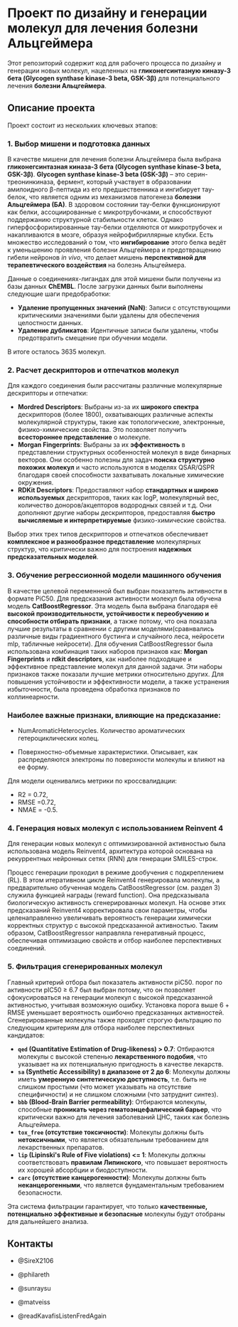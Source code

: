 
# Проект по дизайну и генерации молекул для лечения болезни Альцгеймера

Этот репозиторий содержит код для рабочего процесса по дизайну и генерации новых молекул, нацеленных на **гликонегсинтазную киназу-3 бета (Glycogen synthase kinase-3 beta, GSK-3β)** для потенциального лечения **болезни Альцгеймера**.

## Описание проекта

Проект состоит из нескольких ключевых этапов:

### 1\. Выбор мишени и подготовка данных

В качестве мишени для лечения болезни Альцгеймера была выбрана **гликонегсинтазная киназа-3 бета (Glycogen synthase kinase-3 beta, GSK-3β)**.
**Glycogen synthase kinase-3 beta (GSK-3β)** – это серин-треонинкиназа, фермент, который участвует в образовании амилоидного β-пептида из его предшественника и ингибирует тау-белок, что является одним из механизмов патогенеза **болезни Альцгеймера (БА)**. В здоровом состоянии тау-белки функционируют как белки, ассоциированные с микротрубочками, и способствуют поддержанию структурной стабильности клеток. Однако гиперфосфорилированные тау-белки отделяются от микротрубочек и накапливаются в мозге, образуя нейрофибриллярные клубки. Есть множество исследований о том, что **ингибирование** этого белка ведёт к уменьшению проявления болезни Альцгеймера и предотвращению гибели нейронов *in vivo*, что делает мишень **перспективной для терапевтического воздействия** на болезнь Альцгеймера.

Данные о соединениях-лигандах для этой мишени были получены из базы данных **ChEMBL**.
После загрузки данных были выполнены следующие шаги предобработки:

  * **Удаление пропущенных значений (NaN)**: Записи с отсутствующими критическими значениями были удалены для обеспечения целостности данных.
  * **Удаление дубликатов**: Идентичные записи были удалены, чтобы предотвратить смещение при обучении модели.

В итоге осталось 3635 молекул.

### 2\. Расчет дескрипторов и отпечатков молекул

Для каждого соединения были рассчитаны различные молекулярные дескрипторы и отпечатки:

  * **Mordred Descriptors**: Выбраны из-за их **широкого спектра** дескрипторов (более 1800), охватывающих различные аспекты молекулярной структуры, такие как топологические, электронные, физико-химические свойства. Это позволяет получить **всестороннее представление** о молекуле.
  * **Morgan Fingerprints**: Выбраны за их **эффективность** в представлении структурных особенностей молекул в виде бинарных векторов. Они особенно полезны для задач **поиска структурно похожих молекул** и часто используются в моделях QSAR/QSPR благодаря своей способности захватывать локальные химические окружения.
  * **RDKit Descriptors**: Предоставляют набор **стандартных и широко используемых** дескрипторов, таких как logP, молекулярный вес, количество доноров/акцепторов водородных связей и т.д. Они дополняют другие наборы дескрипторов, предоставляя **быстро вычисляемые и интерпретируемые** физико-химические свойства.

Выбор этих трех типов дескрипторов и отпечатков обеспечивает **комплексное и разнообразное представление** молекулярных структур, что критически важно для построения **надежных предсказательных моделей**.

### 3\. Обучение регрессионной модели машинного обучения

В качестве целевой переменнной был выбран показатель активности в формате PiC50.
Для предсказания активности молекул была обучена модель **CatBoostRegressor**. Эта модель была выбрана благодаря её **высокой производительности, устойчивости к переобучению и способности отбирать признаки**, а также потому, что она показала лучшие результаты в сравнении с другими моделями(сравнвались различные виды градиентного бустинга и случайного леса, нейросети mlp, табличные нейросети). Для обучения CatBoostRegressor была использована комбинация таких наборов признаков как: **Morgan Fingerprints** и **rdkit descriptors**, как наиболее подходящее и эффективное представление молекул для данной задачи. Эти наборы признаков также показали лучшие метрики относительно других. Для повышения устойчивости и эффективности модели, а также устранения избыточности, была проведена обработка признаков по коллинеарности.
### Наиболее важные признаки, влияющие на предсказание: 

* NumAromaticHeterocycles. 
Количество ароматических гетероциклических колец.

* Поверхностно-объемные характеристики. 
Описывает, как распределяются электроны по поверхности молекулы и влияют на ее форму.

Для модели оценивались метрики по кроссвалидации: 
* R2 = 0.72, 
* RMSE =0.72, 
* NMAE = -0.5.

### 4\. Генерация новых молекул с использованием Reinvent 4

Для генерации новых молекул с оптимизированной активностью была использована модель Reinvent4, архитектура которой основана на рекуррентных нейронных сетях (RNN) для генерации SMILES-строк.

Процесс генерации проходил в режиме дообучения с подкреплением (RL). В этом итеративном цикле Reinvent4 генерировала молекулы, а предварительно обученная модель CatBoostRegressor (см. раздел 3) служила функцией награды (reward function). Она предсказывала биологическую активность сгенерированных молекул. На основе этих предсказаний Reinvent4 корректировала свои параметры, чтобы целенаправленно увеличивать вероятность генерации химически корректных структур с высокой предсказанной активностью. Таким образом, CatBoostRegressor направляла генеративный процесс, обеспечивая оптимизацию свойств и отбор наиболее перспективных соединений.

### 5\. Фильтрация сгенерированных молекул

 Главный критерий отбора был показатель активности piC50. порог по активности pIC50 ≥ 6.7 был выбран потому, что он позволяет сфокусироваться на генерации молекул с высокой предсказанной активностью, учитывая возможную ошибку. Установка порога выше 6 + RMSE уменьшает вероятность ошибочно предсказанных активностей.
Сгенерированные молекулы также проходят строгую фильтрацию по следующим критериям для отбора наиболее перспективных кандидатов:

  * **`qed` (Quantitative Estimation of Drug-likeness) \> 0.7**: Отбираются молекулы с высокой степенью **лекарственного подобия**, что указывает на их потенциальную пригодность в качестве лекарств.
  * **`sa` (Synthetic Accessibility) в диапазоне от 2 до 6**: Молекулы должны иметь **умеренную синтетическую доступность**, т.е. быть не слишком простыми (что может указывать на отсутствие специфичности) и не слишком сложными (что затруднит синтез).
  * **`bbb` (Blood-Brain Barrier permeability)**: Отбираются молекулы, способные **проникать через гематоэнцефалический барьер**, что критически важно для лечения заболеваний ЦНС, таких как болезнь Альцгеймера.
  * **`tox_free` (отсутствие токсичности)**: Молекулы должны быть **нетоксичными**, что является обязательным требованием для лекарственных препаратов.
  * **`lip` (Lipinski's Rule of Five violations) \<= 1**: Молекулы должны соответствовать **правилам Липинского**, что повышает вероятность их хорошей абсорбции и биодоступности.
  * **`carc` (отсутствие канцерогенности)**: Молекулы должны быть **неканцерогенными**, что является фундаментальным требованием безопасности.

Эта система фильтрации гарантирует, что только **качественные, потенциально эффективные и безопасные** молекулы будут отобраны для дальнейшего анализа.


## Контакты

* @SireX2106

* @philareth

* @sunraysu

* @matveiss

* @readKavafisListenFredAgain

